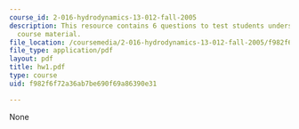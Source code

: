 ```yaml
---
course_id: 2-016-hydrodynamics-13-012-fall-2005
description: This resource contains 6 questions to test students understanding of
  course material.
file_location: /coursemedia/2-016-hydrodynamics-13-012-fall-2005/f982f6f72a36ab7be690f69a86390e31_hw1.pdf
file_type: application/pdf
layout: pdf
title: hw1.pdf
type: course
uid: f982f6f72a36ab7be690f69a86390e31

---
```

None